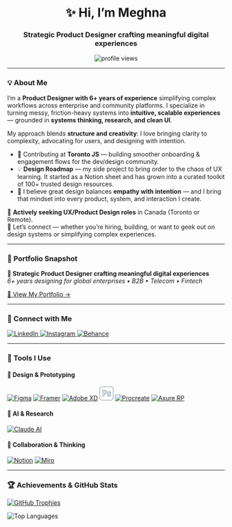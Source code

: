 <!-- HEADER -->
<h1 align="center">✨ Hi, I’m Meghna</h1>
<h3 align="center">Strategic Product Designer crafting meaningful digital experiences</h3>

<p align="center">
  <img src="https://komarev.com/ghpvc/?username=designwithmeghna&label=Profile%20views&color=0e75b6&style=flat-square" alt="profile views"/>
</p>

---

### 💡 About Me

I’m a **Product Designer with 6+ years of experience** simplifying complex workflows across enterprise and community platforms. I specialize in turning messy, friction-heavy systems into **intuitive, scalable experiences** — grounded in **systems thinking, research, and clean UI**.

My approach blends **structure and creativity**: I love bringing clarity to complexity, advocating for users, and designing with intention.

- 🎯 Contributing at **Toronto JS** — building smoother onboarding & engagement flows for the dev/design community.
- 💡 **Design Roadmap** — my side project to bring order to the chaos of UX learning. It started as a Notion sheet and has grown into a curated toolkit of 100+ trusted design resources.
- 🌱 I believe great design balances **empathy with intention** — and I bring that mindset into every product, system, and interaction I create.

👀 **Actively seeking UX/Product Design roles** in Canada (Toronto or Remote).  
💬 Let’s connect — whether you’re hiring, building, or want to geek out on design systems or simplifying complex experiences.

---

### 🔗 Portfolio Snapshot

**🎨 Strategic Product Designer crafting meaningful digital experiences**  
*6+ years designing for global enterprises • B2B • Telecom • Fintech*  

[📁 View My Portfolio →](https://meghnaaggarwal.framer.website)

---

### 🤝 Connect with Me

<p align="left">
  <a href="https://www.linkedin.com/in/meghna-836642128" target="_blank">
    <img src="https://raw.githubusercontent.com/rahuldkjain/github-profile-readme-generator/master/src/images/icons/Social/linked-in-alt.svg" alt="LinkedIn" height="30" width="40" />
  </a>
  <a href="https://instagram.com/desk4doodle" target="_blank">
    <img src="https://raw.githubusercontent.com/rahuldkjain/github-profile-readme-generator/master/src/images/icons/Social/instagram.svg" alt="Instagram" height="30" width="40" />
  </a>
  <a href="https://www.behance.net/meghnaaggarwal" target="_blank">
    <img src="https://raw.githubusercontent.com/rahuldkjain/github-profile-readme-generator/master/src/images/icons/Social/behance.svg" alt="Behance" height="30" width="40" />
  </a>
</p>

---

### 🧰 Tools I Use

#### 🎨 Design & Prototyping
<p align="left">
  <a href="https://www.figma.com/" target="_blank"><img src="https://www.vectorlogo.zone/logos/figma/figma-icon.svg" alt="Figma" width="32"/></a>
  <a href="https://www.framer.com/" target="_blank"><img src="https://seeklogo.com/images/F/framer-logo-62A09EB0C6-seeklogo.com.png" alt="Framer" width="32"/></a>
  <a href="https://www.adobe.com/products/xd.html" target="_blank"><img src="https://cdn.worldvectorlogo.com/logos/adobe-xd.svg" alt="Adobe XD" width="32"/></a>
  <a href="https://www.photoshop.com/en" target="_blank"><img src="https://raw.githubusercontent.com/devicons/devicon/master/icons/photoshop/photoshop-line.svg" alt="Photoshop" width="32"/></a>
  <a href="https://procreate.com/" target="_blank"><img src="https://upload.wikimedia.org/wikipedia/commons/3/33/Procreate_Icon.png" alt="Procreate" width="32"/></a>
  <a href="https://www.axure.com/" target="_blank"><img src="https://upload.wikimedia.org/wikipedia/commons/thumb/3/3d/Axure_logo_2017.svg/1200px-Axure_logo_2017.svg.png" alt="Axure RP" width="32"/></a>
</p>

#### 🤖 AI & Research
<p align="left">
  <a href="https://www.anthropic.com/index/claude" target="_blank"><img src="https://upload.wikimedia.org/wikipedia/commons/thumb/d/dc/Anthropic_logo.svg/512px-Anthropic_logo.svg.png" alt="Claude AI" width="32"/></a>
</p>

#### 🔗 Collaboration & Thinking
<p align="left">
  <a href="https://www.notion.so/" target="_blank"><img src="https://upload.wikimedia.org/wikipedia/commons/4/45/Notion_app_logo.png" alt="Notion" width="32"/></a>
  <a href="https://miro.com/" target="_blank"><img src="https://upload.wikimedia.org/wikipedia/commons/thumb/9/90/Miro_logo.svg/512px-Miro_logo.svg.png" alt="Miro" width="32"/></a>
</p>

---

### 🏆 Achievements & GitHub Stats

<p align="left">
  <a href="https://github.com/ryo-ma/github-profile-trophy">
    <img src="https://github-profile-trophy.vercel.app/?username=designwithmeghna&theme=flat&column=3&margin-w=15&margin-h=15" alt="GitHub Trophies" />
  </a>
</p>

<p align="left">
  <img src="https://github-readme-stats.vercel.app/api/top-langs/?username=designwithmeghna&layout=compact&theme=default" alt="Top Languages" />
</p>
